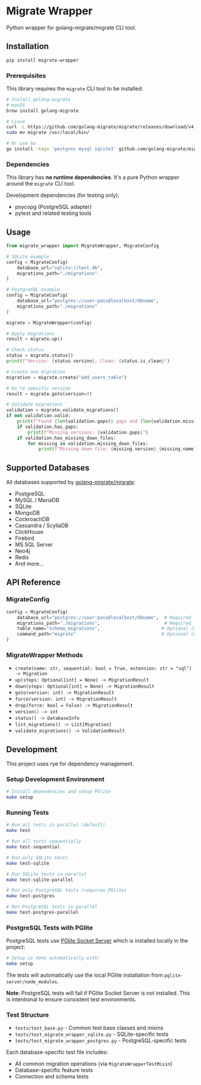 # Migrate Wrapper

Python wrapper for golang-migrate/migrate CLI tool.

## Installation

```bash
pip install migrate-wrapper
```

### Prerequisites

This library requires the `migrate` CLI tool to be installed:

```bash
# Install golang-migrate
# macOS
brew install golang-migrate

# Linux
curl -L https://github.com/golang-migrate/migrate/releases/download/v4.17.0/migrate.linux-amd64.tar.gz | tar xvz
sudo mv migrate /usr/local/bin/

# Or use Go
go install -tags 'postgres mysql sqlite3' github.com/golang-migrate/migrate/v4/cmd/migrate@latest
```

### Dependencies

This library has **no runtime dependencies**. It's a pure Python wrapper around the `migrate` CLI tool.

Development dependencies (for testing only):
- psycopg (PostgreSQL adapter)
- pytest and related testing tools

## Usage

```python
from migrate_wrapper import MigrateWrapper, MigrateConfig

# SQLite example
config = MigrateConfig(
    database_url="sqlite://test.db",
    migrations_path="./migrations"
)

# PostgreSQL example
config = MigrateConfig(
    database_url="postgres://user:pass@localhost/dbname",
    migrations_path="./migrations"
)

migrate = MigrateWrapper(config)

# Apply migrations
result = migrate.up()

# Check status
status = migrate.status()
print(f"Version: {status.version}, Clean: {status.is_clean}")

# Create new migration
migration = migrate.create("add_users_table")

# Go to specific version
result = migrate.goto(version=3)

# Validate migrations
validation = migrate.validate_migrations()
if not validation.valid:
    print(f"Found {len(validation.gaps)} gaps and {len(validation.missing_down_files)} missing down files")
    if validation.has_gaps:
        print(f"Missing versions: {validation.gaps}")
    if validation.has_missing_down_files:
        for missing in validation.missing_down_files:
            print(f"Missing down file: {missing.version}_{missing.name}.down.sql")
```

## Supported Databases

All databases supported by [golang-migrate/migrate](https://github.com/golang-migrate/migrate#cli-usage):
- PostgreSQL
- MySQL / MariaDB
- SQLite
- MongoDB
- CockroachDB
- Cassandra / ScyllaDB
- ClickHouse
- Firebird
- MS SQL Server
- Neo4j
- Redis
- And more...

## API Reference

### MigrateConfig

```python
config = MigrateConfig(
    database_url="postgres://user:pass@localhost/dbname",  # Required
    migrations_path="./migrations",                        # Required
    table_name="schema_migrations",                       # Optional (default)
    command_path="migrate"                                # Optional (default)
)
```

### MigrateWrapper Methods

- `create(name: str, sequential: bool = True, extension: str = "sql") -> Migration`
- `up(steps: Optional[int] = None) -> MigrationResult`
- `down(steps: Optional[int] = None) -> MigrationResult`
- `goto(version: int) -> MigrationResult`
- `force(version: int) -> MigrationResult`
- `drop(force: bool = False) -> MigrationResult`
- `version() -> int`
- `status() -> DatabaseInfo`
- `list_migrations() -> List[Migration]`
- `validate_migrations() -> ValidationResult`

## Development

This project uses rye for dependency management.

### Setup Development Environment

```bash
# Install dependencies and setup PGlite
make setup
```

### Running Tests

```bash
# Run all tests in parallel (default)
make test

# Run all tests sequentially
make test-sequential

# Run only SQLite tests
make test-sqlite

# Run SQLite tests in parallel
make test-sqlite-parallel

# Run only PostgreSQL tests (requires PGlite)
make test-postgres

# Run PostgreSQL tests in parallel
make test-postgres-parallel
```

### PostgreSQL Tests with PGlite

PostgreSQL tests use [PGlite Socket Server](https://pglite.dev/docs/pglite-socket#cli-usage) which is installed locally in the project:

```bash
# Setup is done automatically with:
make setup
```

The tests will automatically use the local PGlite installation from `pglite-server/node_modules`.

**Note**: PostgreSQL tests will fail if PGlite Socket Server is not installed. This is intentional to ensure consistent test environments.

### Test Structure

- `tests/test_base.py` - Common test base classes and mixins
- `tests/test_migrate_wrapper_sqlite.py` - SQLite-specific tests
- `tests/test_migrate_wrapper_postgres.py` - PostgreSQL-specific tests

Each database-specific test file includes:
- All common migration operations (via `MigrateWrapperTestMixin`)
- Database-specific feature tests
- Connection and schema tests
